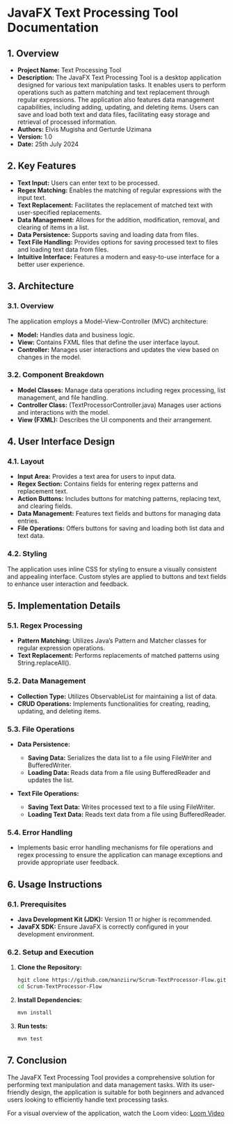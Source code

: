 # JavaFX Text Processing Tool Documentation

## 1. Overview

- **Project Name:** Text Processing Tool
- **Description:** The JavaFX Text Processing Tool is a desktop application designed for various text manipulation tasks. It enables users to perform operations such as pattern matching and text replacement through regular expressions. The application also features data management capabilities, including adding, updating, and deleting items. Users can save and load both text and data files, facilitating easy storage and retrieval of processed information.
- **Authors:** Elvis Mugisha and Gerturde Uzimana
- **Version:** 1.0
- **Date:** 25th July 2024

## 2. Key Features

- **Text Input:** Users can enter text to be processed.
- **Regex Matching:** Enables the matching of regular expressions with the input text.
- **Text Replacement:** Facilitates the replacement of matched text with user-specified replacements.
- **Data Management:** Allows for the addition, modification, removal, and clearing of items in a list.
- **Data Persistence:** Supports saving and loading data from files.
- **Text File Handling:** Provides options for saving processed text to files and loading text data from files.
- **Intuitive Interface:** Features a modern and easy-to-use interface for a better user experience.

## 3. Architecture

### 3.1. Overview

The application employs a Model-View-Controller (MVC) architecture:

- **Model:** Handles data and business logic.
- **View:** Contains FXML files that define the user interface layout.
- **Controller:** Manages user interactions and updates the view based on changes in the model.

### 3.2. Component Breakdown

- **Model Classes:** Manage data operations including regex processing, list management, and file handling.
- **Controller Class:** (TextProcessorController.java) Manages user actions and interactions with the model.
- **View (FXML):** Describes the UI components and their arrangement.

## 4. User Interface Design

### 4.1. Layout

- **Input Area:** Provides a text area for users to input data.
- **Regex Section:** Contains fields for entering regex patterns and replacement text.
- **Action Buttons:** Includes buttons for matching patterns, replacing text, and clearing fields.
- **Data Management:** Features text fields and buttons for managing data entries.
- **File Operations:** Offers buttons for saving and loading both list data and text data.

### 4.2. Styling

The application uses inline CSS for styling to ensure a visually consistent and appealing interface. Custom styles are applied to buttons and text fields to enhance user interaction and feedback.

## 5. Implementation Details

### 5.1. Regex Processing

- **Pattern Matching:** Utilizes Java’s Pattern and Matcher classes for regular expression operations.
- **Text Replacement:** Performs replacements of matched patterns using String.replaceAll().

### 5.2. Data Management

- **Collection Type:** Utilizes ObservableList for maintaining a list of data.
- **CRUD Operations:** Implements functionalities for creating, reading, updating, and deleting items.

### 5.3. File Operations

- **Data Persistence:**
  - **Saving Data:** Serializes the data list to a file using FileWriter and BufferedWriter.
  - **Loading Data:** Reads data from a file using BufferedReader and updates the list.

- **Text File Operations:**
  - **Saving Text Data:** Writes processed text to a file using FileWriter.
  - **Loading Text Data:** Reads text data from a file using BufferedReader.

### 5.4. Error Handling

- Implements basic error handling mechanisms for file operations and regex processing to ensure the application can manage exceptions and provide appropriate user feedback.

## 6. Usage Instructions

### 6.1. Prerequisites

- **Java Development Kit (JDK):** Version 11 or higher is recommended.
- **JavaFX SDK:** Ensure JavaFX is correctly configured in your development environment.

### 6.2. Setup and Execution

1. **Clone the Repository:**

   ```sh
   hgit clone https://github.com/manziirw/Scrum-TextProcessor-Flow.git
   cd Scrum-TextProcessor-Flow

2. **Install Dependencies:**

   ```sh
   mvn install


3. **Run tests:**

   ```sh
   mvn test

## 7. Conclusion

The JavaFX Text Processing Tool provides a comprehensive solution for performing text manipulation and data management tasks. With its user-friendly design, the application is suitable for both beginners and advanced users looking to efficiently handle text processing tasks.

For a visual overview of the application, watch the Loom video: [Loom Video](https://www.loom.com/)

